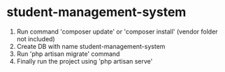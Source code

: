 # student-management-system
1. Run command 'composer update' or 'composer install' (vendor folder not included)
2. Create DB with name student-management-system
3. Run 'php artisan migrate' command
4. Finally run the project using 'php artisan serve'
